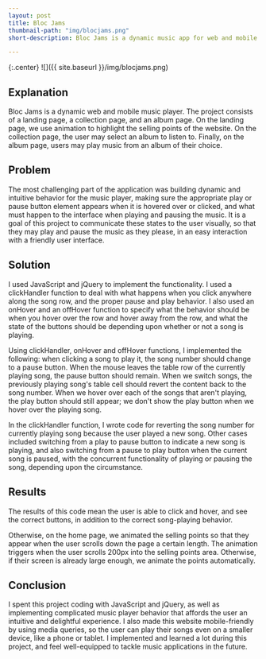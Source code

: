 ```yaml
---
layout: post
title: Bloc Jams
thumbnail-path: "img/blocjams.png"
short-description: Bloc Jams is a dynamic music app for web and mobile devices.

---
```


{:.center}
![]({{ site.baseurl }}/img/blocjams.png)

## Explanation

Bloc Jams is a dynamic web and mobile music player. The project consists of a landing page, a collection page, and an album page. On the landing page, we use animation to highlight the selling points of the website. On the collection page, the user may select an album to listen to. Finally, on the album page, users may play music from an album of their choice. 

## Problem

The most challenging part of the application was building dynamic and intuitive behavior for the music player, making sure the appropriate play or pause button element appears when it is hovered over or clicked, and what must happen to the interface when playing and pausing the music. It is a goal of this project to communicate these states to the user visually, so that they may play and pause the music as they please, in an easy interaction with a friendly user interface. 

## Solution

I used JavaScript and jQuery to implement the functionality. I used a clickHandler function to deal with what happens when you click anywhere along the song row, and the proper pause and play behavior. I also used an onHover and an offHover function to specify what the behavior should be when you hover over the row and hover away from the row, and what the state of the buttons should be depending upon whether or not a song is playing. 

Using clickHandler, onHover and offHover functions, I implemented the following: when clicking a song to play it, the song number should change to a pause button. When the mouse leaves the table row of the currently playing song, the pause button should remain. When we switch songs, the previously playing song's table cell should revert the content back to the song number. When we hover over each of the songs that aren't playing, the play button should still appear; we don't show the play button when we hover over the playing song.

In the clickHandler function, I wrote code for reverting the song number for currently playing song because the user played a new song. Other cases included switching from a play to pause button to indicate a new song is playing, and also switching from a pause to play button when the current song is paused, with the concurrent functionality of playing or pausing the song, depending upon the circumstance. 

## Results

The results of this code mean the user is able to click and hover, and see the correct buttons, in addition to the correct song-playing behavior. 

Otherwise, on the home page, we animated the selling points so that they appear when the user scrolls down the page a certain length. The animation triggers when the user scrolls 200px into the selling points area. Otherwise, if their screen is already large enough, we animate the points automatically. 

## Conclusion

I spent this project coding with JavaScript and jQuery, as well as implementing complicated music player behavior that affords the user an intuitive and delightful experience. I also made this website mobile-friendly by using media queries, so the user can play their songs even on a smaller device, like a phone or tablet. I implemented and learned a lot during this project, and feel well-equipped to tackle music applications in the future. 